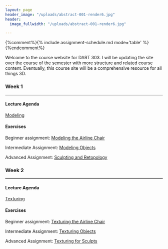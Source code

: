 ```yaml
---
layout: page
header_image: "/uploads/abstract-001-render6.jpg"
header:
  image_fullwidth: "/uploads/abstract-001-render6.jpg"

---
```

{%comment%}{% include assignment-schedule.md mode='table' %}{%endcomment%}

Welcome to the course website for DART 303. I will be updating the site over the course of the semester with more structure and related course content. Eventually, this course site will be a comprehensive resource for all things 3D.

### Week 1

***

#### Lecture Agenda

[Modeling]({{site.baseurl}}/agenda/modeling/)

#### Exercises

Beginner assignment: [Modeling the Airline Chair]({{site.baseurl}}/assignments/modeling-the-airline-chair.html)

Intermediate Assignment: [Modeling Objects]({{site.baseurl}}/assignments/modeling-objects.html)

Advanced Assignment: [Sculpting and Retopology]({{site.baseurl}}/assignments/sculpting-and-retopology.html)

### Week 2

***

#### Lecture Agenda

[Texturing]({{site.baseurl}}/agenda/texturing/)

#### Exercises

Beginner assignment: [Texturing the Airline Chair]({{site.baseurl}}/assignments/texturing-the-airline-chair.html)

Intermediate Assignment: [Texturing Objects]({{site.baseurl}}/assignments/texturing-objects.html)

Advanced Assignment: [Texturing for Sculpts]({{site.baseurl}}/assignments/texturing-for-sculpts.html)